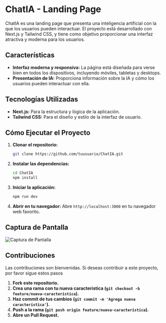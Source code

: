# ChatIA - Landing Page

ChatIA es una landing page que presenta una inteligencia artificial con la que los usuarios pueden interactuar. El proyecto está desarrollado con Next.js y Tailwind CSS, y tiene como objetivo proporcionar una interfaz atractiva y moderna para los usuarios.

## Características

- **Interfaz moderna y responsiva:** La página está diseñada para verse bien en todos los dispositivos, incluyendo móviles, tabletas y desktops.
- **Presentación de IA:** Proporciona información sobre la IA y cómo los usuarios pueden interactuar con ella.

## Tecnologías Utilizadas

- **Next.js:** Para la estructura y lógica de la aplicación.
- **Tailwind CSS:** Para el diseño y estilo de la interfaz de usuario.

## Cómo Ejecutar el Proyecto

1. **Clonar el repositorio:**

    ```bash
    git clone https://github.com/tuusuario/ChatIA.git
    ```

2. **Instalar las dependencias:**

    ```bash
    cd ChatIA
    npm install
    ```

3. **Iniciar la aplicación:**

    ```bash
    npm run dev
    ```

4. **Abrir en tu navegador:** Abre `http://localhost:3000` en tu navegador web favorito.

## Captura de Pantalla

![Captura de Pantalla](https://res.cloudinary.com/dv4ukplcm/image/upload/f_auto,q_auto/v1/proyects/scjwf64uzoshgnchvroh)

## Contribuciones

Las contribuciones son bienvenidas. Si deseas contribuir a este proyecto, por favor sigue estos pasos
1. **Fork este repositorio.**
2. **Crea una rama con tu nueva característica (`git checkout -b feature/nueva-caracteristica`).**
3. **Haz commit de tus cambios (`git commit -m 'Agrega nueva característica'`).**
4. **Push a la rama (`git push origin feature/nueva-caracteristica`).**
5. **Abre un Pull Request.**
